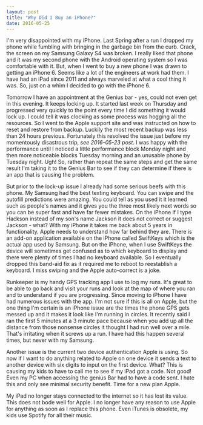 ```yaml
---
layout: post
title: "Why Did I Buy an iPhone?"
date: 2016-05-25
---
```


I'm very disappointed with my iPhone.  Last Spring after a run I dropped my phone while fumbling with bringing in the garbage bin from the curb.  Crack, the screen on my Samsung Galaxy S4 was broken.  I really liked that phone and it was my second phone with the Android operating system so I was comfortable with it.  But, when I went to buy a new phone I was drawn to getting an iPhone 6.  Seems like a lot of the engineers at work had them.  I have had an iPad since 2011 and always marveled at what a cool thing it was.  So, just on a whim I decided to go with the iPhone 6. 
 
Tomorrow I have an appointment at the Genius bar - yes, could not even get in this evening.  It keeps locking up.  It started last week on Thursday and progressed very quickly to the point every time I did something it would lock up.  I could tell it was clocking as some process was hogging all the resources.  So I went to the Apple support site and was instructed on how to reset and restore from backup.  Luckily the most recent backup was less than 24 hours previous.  Fortunately this resolved the issue just before my momentously disastrous trip, *see 2016-05-23 post*.  I was happy with the performance until I noticed a little performance block Monday night and then more noticeable blocks Tuesday morning and an unusable phone by Tuesday night.  Ugh!  So, rather than repeat the same steps and get the same result I'm taking it to the Genius Bar to see if they can determine if there is an app that is causing the problem. 
 
But prior to the lock-up issue I already had some serious beefs with this phone.  My Samsung had the best texting keyboard.  You can swipe and the autofill predictions were amazing.  You could tell as you used it it learned such as people's names and it gives you the three most likely next words so you can be super fast and have far fewer mistakes.  On the iPhone if I type Hackson instead of my son's name Jackson it does not correct or suggest Jackson - what?  With my iPhone it takes me back about 5 years in functionality.  Apple needs to understand how far behind they are.  There is an add-on application available on the iPhone called SwiftKeys which is the actual app used by Samsung.  But on the iPhone, when I use SwiftKeys the device will sometimes get confused as to which keyboard to display and there were plenty of times I had no keyboard available.  So I eventually dropped this band-aid fix as it required me to reboot to reestablish a keyboard.  I miss swiping and the Apple auto-correct is a joke. 
 
Runkeeper is my handy GPS tracking app I use to log my runs.  It's great to be able to go back and visit your runs and look at the map of where you ran and to understand if you are progressing.  Since moving to iPhone I have had numerous issues with the app.  I'm not sure if this is all on Apple, but the one thing I'm certain is an iPhone issue are the times the phone GPS gets messed up and it makes it look like I'm running in circles.  It recently said I ran the first 5 minutes at a 3 minute pace because when you add up all the distance from those nonsense circles it thought I had run well over a mile.  That's irritating when it screws up a run.  I have had this happen several times, but never with my Samsung.

Another issue is the current two device authentication Apple is using.  So now if I want to do anything related to Apple on one device it sends a text to another device with six digits to input on the first device.  What?  This is causing my kids to have to call me to see if my iPad got a code.  Not good!  Even my PC when accessing the genius Bar had to have a code sent.  I hate this and only see minimal security benefit. Time for a new plan Apple. 
 
My iPad no longer stays connected to the internet so it has lost its value.  This does not bode well for Apple.  I no longer have any reason to use Apple for anything as soon as I replace this phone.  Even iTunes is obsolete, my kids use Spotify for all their music. 
 
